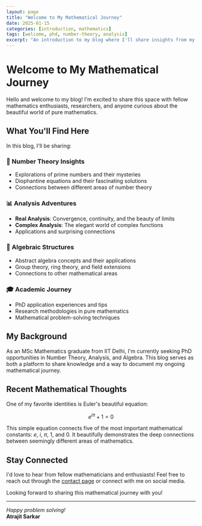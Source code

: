 ```yaml
---
layout: page
title: "Welcome to My Mathematical Journey"
date: 2025-01-15
categories: [introduction, mathematics]
tags: [welcome, phd, number-theory, analysis]
excerpt: "An introduction to my blog where I'll share insights from my mathematical journey, research experiences, and thoughts on Number Theory, Analysis, and Algebra."
---
```


# Welcome to My Mathematical Journey

Hello and welcome to my blog! I'm excited to share this space with fellow mathematics enthusiasts, researchers, and anyone curious about the beautiful world of pure mathematics.

## What You'll Find Here

In this blog, I'll be sharing:

### 🔢 Number Theory Insights
- Explorations of prime numbers and their mysteries
- Diophantine equations and their fascinating solutions  
- Connections between different areas of number theory

### 📊 Analysis Adventures
- **Real Analysis**: Convergence, continuity, and the beauty of limits
- **Complex Analysis**: The elegant world of complex functions
- Applications and surprising connections

### 🧮 Algebraic Structures
- Abstract algebra concepts and their applications
- Group theory, ring theory, and field extensions
- Connections to other mathematical areas

### 🎓 Academic Journey
- PhD application experiences and tips
- Research methodologies in pure mathematics
- Mathematical problem-solving techniques

## My Background

As an MSc Mathematics graduate from IIT Delhi, I'm currently seeking PhD opportunities in Number Theory, Analysis, and Algebra. This blog serves as both a platform to share knowledge and a way to document my ongoing mathematical journey.

## Recent Mathematical Thoughts

One of my favorite identities is Euler's beautiful equation:

$$e^{i\pi} + 1 = 0$$

This simple equation connects five of the most important mathematical constants: $e$, $i$, $\pi$, $1$, and $0$. It beautifully demonstrates the deep connections between seemingly different areas of mathematics.

## Stay Connected

I'd love to hear from fellow mathematicians and enthusiasts! Feel free to reach out through the [contact page](/contact/) or connect with me on social media.

Looking forward to sharing this mathematical journey with you!

---

*Happy problem solving!*  
**Atrajit Sarkar**
